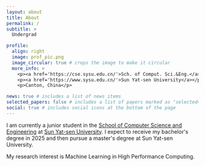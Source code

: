 ```yaml
---
layout: about
title: About
permalink: /
subtitle: >
  Undergrad

profile:
  align: right
  image: prof_pic.png
  image_circular: true # crops the image to make it circular
  more_info: >
    <p><a href='https://cse.sysu.edu.cn/'>Sch. of Comput. Sci.&Eng.</a></p>
    <p><a href='https://www.sysu.edu.cn/'>Sun Yat-sen University</a></p>
    <p>Canton, China</p>

news: true # includes a list of news items
selected_papers: false # includes a list of papers marked as "selected={true}"
social: true # includes social icons at the bottom of the page
---
```


I am currently a junior student in the [School of Computer Science and Engineering](https://cse.sysu.edu.cn/) at [Sun Yat-sen University](https://www.sysu.edu.cn/). I expect to receive my bachelor's degree in 2025 and then pursue a master's degree at Sun Yat-sen University.

My research interest is Machine Learning in High Performance Computing. 
